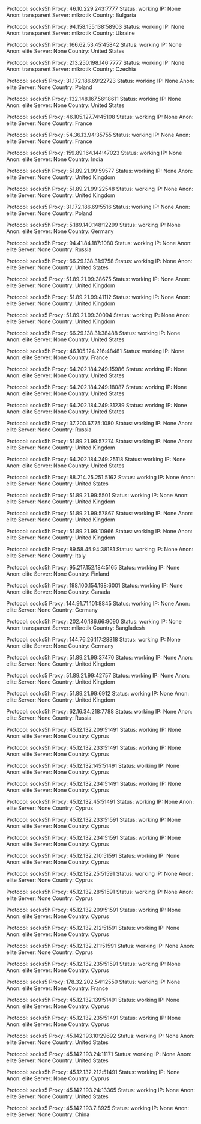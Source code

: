 Protocol: socks5h
Proxy: 46.10.229.243:7777
Status: working
IP: None
Anon: transparent
Server: mikrotik
Country: Bulgaria

Protocol: socks5h
Proxy: 94.158.155.138:58903
Status: working
IP: None
Anon: transparent
Server: mikrotik
Country: Ukraine

Protocol: socks5h
Proxy: 166.62.53.45:45842
Status: working
IP: None
Anon: elite
Server: None
Country: United States

Protocol: socks5h
Proxy: 213.250.198.146:7777
Status: working
IP: None
Anon: transparent
Server: mikrotik
Country: Czechia

Protocol: socks5
Proxy: 31.172.186.69:22723
Status: working
IP: None
Anon: elite
Server: None
Country: Poland

Protocol: socks5h
Proxy: 132.148.167.56:18611
Status: working
IP: None
Anon: elite
Server: None
Country: United States

Protocol: socks5
Proxy: 46.105.127.74:45108
Status: working
IP: None
Anon: elite
Server: None
Country: France

Protocol: socks5
Proxy: 54.36.13.94:35755
Status: working
IP: None
Anon: elite
Server: None
Country: France

Protocol: socks5
Proxy: 159.89.164.144:47023
Status: working
IP: None
Anon: elite
Server: None
Country: India

Protocol: socks5h
Proxy: 51.89.21.99:59577
Status: working
IP: None
Anon: elite
Server: None
Country: United Kingdom

Protocol: socks5h
Proxy: 51.89.21.99:22548
Status: working
IP: None
Anon: elite
Server: None
Country: United Kingdom

Protocol: socks5
Proxy: 31.172.186.69:5516
Status: working
IP: None
Anon: elite
Server: None
Country: Poland

Protocol: socks5h
Proxy: 5.189.140.148:12299
Status: working
IP: None
Anon: elite
Server: None
Country: Germany

Protocol: socks5h
Proxy: 94.41.84.187:1080
Status: working
IP: None
Anon: elite
Server: None
Country: Russia

Protocol: socks5h
Proxy: 66.29.138.31:9758
Status: working
IP: None
Anon: elite
Server: None
Country: United States

Protocol: socks5
Proxy: 51.89.21.99:38675
Status: working
IP: None
Anon: elite
Server: None
Country: United Kingdom

Protocol: socks5h
Proxy: 51.89.21.99:41112
Status: working
IP: None
Anon: elite
Server: None
Country: United Kingdom

Protocol: socks5
Proxy: 51.89.21.99:30094
Status: working
IP: None
Anon: elite
Server: None
Country: United Kingdom

Protocol: socks5h
Proxy: 66.29.138.31:38488
Status: working
IP: None
Anon: elite
Server: None
Country: United States

Protocol: socks5h
Proxy: 46.105.124.216:48481
Status: working
IP: None
Anon: elite
Server: None
Country: France

Protocol: socks5h
Proxy: 64.202.184.249:15986
Status: working
IP: None
Anon: elite
Server: None
Country: United States

Protocol: socks5h
Proxy: 64.202.184.249:18087
Status: working
IP: None
Anon: elite
Server: None
Country: United States

Protocol: socks5h
Proxy: 64.202.184.249:31239
Status: working
IP: None
Anon: elite
Server: None
Country: United States

Protocol: socks5h
Proxy: 37.200.67.75:1080
Status: working
IP: None
Anon: elite
Server: None
Country: Russia

Protocol: socks5h
Proxy: 51.89.21.99:57274
Status: working
IP: None
Anon: elite
Server: None
Country: United Kingdom

Protocol: socks5h
Proxy: 64.202.184.249:25118
Status: working
IP: None
Anon: elite
Server: None
Country: United States

Protocol: socks5h
Proxy: 88.214.25.251:5162
Status: working
IP: None
Anon: elite
Server: None
Country: United States

Protocol: socks5h
Proxy: 51.89.21.99:5501
Status: working
IP: None
Anon: elite
Server: None
Country: United Kingdom

Protocol: socks5h
Proxy: 51.89.21.99:57867
Status: working
IP: None
Anon: elite
Server: None
Country: United Kingdom

Protocol: socks5h
Proxy: 51.89.21.99:10966
Status: working
IP: None
Anon: elite
Server: None
Country: United Kingdom

Protocol: socks5h
Proxy: 89.58.45.94:38181
Status: working
IP: None
Anon: elite
Server: None
Country: Italy

Protocol: socks5h
Proxy: 95.217.152.184:5165
Status: working
IP: None
Anon: elite
Server: None
Country: Finland

Protocol: socks5h
Proxy: 198.100.154.198:6001
Status: working
IP: None
Anon: elite
Server: None
Country: Canada

Protocol: socks5
Proxy: 144.91.71.101:8845
Status: working
IP: None
Anon: elite
Server: None
Country: Germany

Protocol: socks5h
Proxy: 202.40.186.66:9090
Status: working
IP: None
Anon: transparent
Server: mikrotik
Country: Bangladesh

Protocol: socks5h
Proxy: 144.76.26.117:28318
Status: working
IP: None
Anon: elite
Server: None
Country: Germany

Protocol: socks5h
Proxy: 51.89.21.99:37470
Status: working
IP: None
Anon: elite
Server: None
Country: United Kingdom

Protocol: socks5
Proxy: 51.89.21.99:42757
Status: working
IP: None
Anon: elite
Server: None
Country: United Kingdom

Protocol: socks5h
Proxy: 51.89.21.99:6912
Status: working
IP: None
Anon: elite
Server: None
Country: United Kingdom

Protocol: socks5h
Proxy: 62.16.34.218:7788
Status: working
IP: None
Anon: elite
Server: None
Country: Russia

Protocol: socks5h
Proxy: 45.12.132.209:51491
Status: working
IP: None
Anon: elite
Server: None
Country: Cyprus

Protocol: socks5h
Proxy: 45.12.132.233:51491
Status: working
IP: None
Anon: elite
Server: None
Country: Cyprus

Protocol: socks5h
Proxy: 45.12.132.145:51491
Status: working
IP: None
Anon: elite
Server: None
Country: Cyprus

Protocol: socks5h
Proxy: 45.12.132.234:51491
Status: working
IP: None
Anon: elite
Server: None
Country: Cyprus

Protocol: socks5h
Proxy: 45.12.132.45:51491
Status: working
IP: None
Anon: elite
Server: None
Country: Cyprus

Protocol: socks5h
Proxy: 45.12.132.233:51591
Status: working
IP: None
Anon: elite
Server: None
Country: Cyprus

Protocol: socks5h
Proxy: 45.12.132.234:51591
Status: working
IP: None
Anon: elite
Server: None
Country: Cyprus

Protocol: socks5h
Proxy: 45.12.132.210:51591
Status: working
IP: None
Anon: elite
Server: None
Country: Cyprus

Protocol: socks5h
Proxy: 45.12.132.25:51591
Status: working
IP: None
Anon: elite
Server: None
Country: Cyprus

Protocol: socks5h
Proxy: 45.12.132.28:51591
Status: working
IP: None
Anon: elite
Server: None
Country: Cyprus

Protocol: socks5h
Proxy: 45.12.132.209:51591
Status: working
IP: None
Anon: elite
Server: None
Country: Cyprus

Protocol: socks5h
Proxy: 45.12.132.212:51591
Status: working
IP: None
Anon: elite
Server: None
Country: Cyprus

Protocol: socks5h
Proxy: 45.12.132.211:51591
Status: working
IP: None
Anon: elite
Server: None
Country: Cyprus

Protocol: socks5h
Proxy: 45.12.132.235:51591
Status: working
IP: None
Anon: elite
Server: None
Country: Cyprus

Protocol: socks5
Proxy: 178.32.202.54:12550
Status: working
IP: None
Anon: elite
Server: None
Country: France

Protocol: socks5h
Proxy: 45.12.132.139:51491
Status: working
IP: None
Anon: elite
Server: None
Country: Cyprus

Protocol: socks5h
Proxy: 45.12.132.235:51491
Status: working
IP: None
Anon: elite
Server: None
Country: Cyprus

Protocol: socks5
Proxy: 45.142.193.10:29692
Status: working
IP: None
Anon: elite
Server: None
Country: United States

Protocol: socks5
Proxy: 45.142.193.24:11171
Status: working
IP: None
Anon: elite
Server: None
Country: United States

Protocol: socks5h
Proxy: 45.12.132.212:51491
Status: working
IP: None
Anon: elite
Server: None
Country: Cyprus

Protocol: socks5
Proxy: 45.142.193.24:13365
Status: working
IP: None
Anon: elite
Server: None
Country: United States

Protocol: socks5
Proxy: 45.142.193.7:8925
Status: working
IP: None
Anon: elite
Server: None
Country: China

